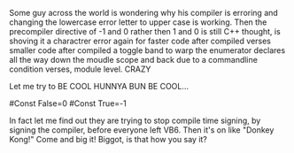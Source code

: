 Some guy across the world is wondering why his compiler is erroring and changing the lowercase error letter to upper case is working.  Then the precompiler directive of -1 and 0 rather then 1 and 0 is still C++ thought, is shoving it a charactrer error again for faster code after compiled verses smaller code after compiled a toggle band to warp the enumerator declares all the way down the moudle scope and back due to a commandline condition verses, module level.  CRAZY

Let me try to BE COOL HUNNYA BUN BE COOL...

#Const False=0
#Const True=-1


In fact let me find out they are trying to stop compile time signing, by signing the compiler, before everyone left VB6. Then it's on like "Donkey Kong!"  Come and big it!  Biggot, is that how you say it?